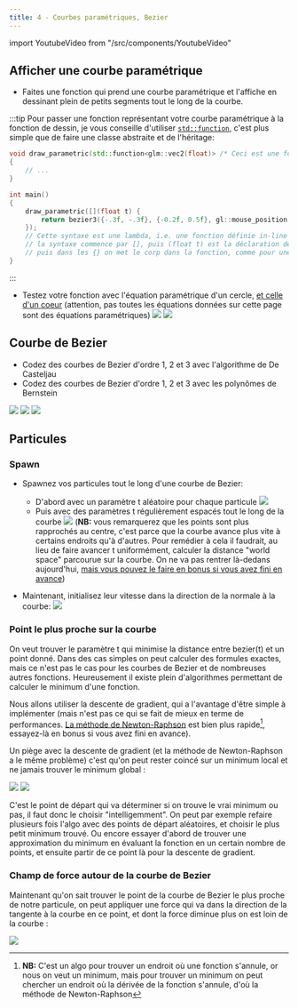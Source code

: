 ```yaml
---
title: 4 - Courbes paramétriques, Bezier
---
```

import YoutubeVideo from "/src/components/YoutubeVideo"

## Afficher une courbe paramétrique

- Faites une fonction qui prend une courbe paramétrique et l'affiche en dessinant plein de petits segments tout le long de la courbe.

:::tip
Pour passer une fonction représentant votre courbe paramétrique à la fonction de dessin, je vous conseille d'utiliser [`std::function`](https://www.geeksforgeeks.org/cpp/std-function-in-cpp/), c'est plus simple que de faire une classe abstraite et de l'héritage:

```cpp
void draw_parametric(std::function<glm::vec2(float)> /* Ceci est une fonction qui retourne un vec2 et prend en paramètre un float */ const& parametric)
{
    // ...
}

int main()
{
    draw_parametric([](float t) {
        return bezier3({-.3f, -.3f}, {-0.2f, 0.5f}, gl::mouse_position(), {.8f, .5f}, t);
    });
    // Cette syntaxe est une lambda, i.e. une fonction définie in-line dans le code:
    // la syntaxe commence par [], puis (float t) est la déclaration des paramètres de la fonction,
    // puis dans les {} on met le corp dans la fonction, comme pour une fonction normale
}
```
:::

- Testez votre fonction avec l'équation paramétrique d'un cercle, [et celle d'un coeur](https://mathworld.wolfram.com/HeartCurve.html) (attention, pas toutes les équations données sur cette page sont des équations paramétriques)
![](./img/param-disk.png)
![](./img/param-coeur.png)

## Courbe de Bezier

- Codez des courbes de Bezier d'ordre 1, 2 et 3 avec l'algorithme de De Casteljau
- Codez des courbes de Bezier d'ordre 1, 2 et 3 avec les polynômes de Bernstein

![](./img/bezier1.png)
![](./img/bezier2.gif)
![](./img/bezier3.gif)

## Particules

### Spawn

- Spawnez vos particules tout le long d'une courbe de Bezier:
  - D'abord avec un paramètre t aléatoire pour chaque particule
  ![](./img/param-spawn-rand.png)
  - Puis avec des paramètres t régulièrement espacés tout le long de la courbe
![](./img/param-spawn-even.png)
(**NB:** vous remarquerez que les points sont plus rapprochés au centre, c'est parce que la courbe avance plus vite à certains endroits qu'à d'autres. Pour remédier à cela il faudrait, au lieu de faire avancer t uniformément, calculer la distance "world space" parcourue sur la courbe. On ne va pas rentrer là-dedans aujourd'hui, [mais vous pouvez le faire en bonus si vous avez fini en avance](https://youtu.be/aVwxzDHniEw?t=843))

- Maintenant, initialisez leur vitesse dans la direction de la normale à la courbe:
![](./img/normal-speed.gif)

### Point le plus proche sur la courbe

On veut trouver le paramètre t qui minimise la distance entre bezier(t) et un point donné. Dans des cas simples on peut calculer des formules exactes, mais ce n'est pas le cas pour les courbes de Bezier et de nombreuses autres fonctions. Heureusement il existe plein d'algorithmes permettant de calculer le minimum d'une fonction.

Nous allons utiliser la descente de gradient, qui a l'avantage d'être simple à implémenter (mais n'est pas ce qui se fait de mieux en terme de performances. [La méthode de Newton-Raphson](https://en.wikipedia.org/wiki/Newton%27s_method) est bien plus rapide[^1], essayez-là en bonus si vous avez fini en avance).

Un piège avec la descente de gradient (et la méthode de Newton-Raphson a le même problème) c'est qu'on peut rester coincé sur un minimum local et ne jamais trouver le minimum global :

![](./img/grad-desc-fail.png)
![](./img/localmin.png)

C'est le point de départ qui va déterminer si on trouve le vrai minimum ou pas, il faut donc le choisir "intelligemment". On peut par exemple refaire plusieurs fois l'algo avec des points de départ aléatoires, et choisir le plus petit minimum trouvé. Ou encore essayer d'abord de trouver une approximation du minimum en évaluant la fonction en un certain nombre de points, et ensuite partir de ce point là pour la descente de gradient.

[^1]: **NB:** C'est un algo pour trouver un endroit où une fonction s'annule, or nous on veut un minimum, mais pour trouver un minimum on peut chercher un endroit où la dérivée de la fonction s'annule, d'où la méthode de Newton-Raphson

### Champ de force autour de la courbe de Bezier

Maintenant qu'on sait trouver le point de la courbe de Bezier le plus proche de notre particule, on peut appliquer une force qui va dans la direction de la tangente à la courbe en ce point, et dont la force diminue plus on est loin de la courbe :

![](./img/bezier-force.gif)